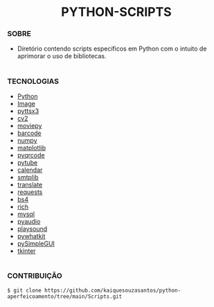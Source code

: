 <h1 align=center>PYTHON-SCRIPTS</h1>

### SOBRE

- Diretório contendo scripts específicos em Python com o intuito de aprimorar o uso de bibliotecas.

#
### TECNOLOGIAS
- [Python](https://www.python.org)
- [Image]()
- [pyttsx3]()
- [cv2]()
- [moviepy]()
- [barcode]()
- [numpy]()
- [matplotlib]()
- [pyqrcode]()
- [pytube]()
- [calendar]()
- [smtplib]()
- [translate]()
- [requests]()
- [bs4]()
- [rich]()
- [mysql]()
- [pyaudio]()
- [playsound]()
- [pywhatkit]()
- [pySimpleGUI]()
- [tkinter]()

#
### CONTRIBUIÇÃO

```
$ git clone https://github.com/kaiquesouzasantos/python-aperfeicoamento/tree/main/Scripts.git 
```

